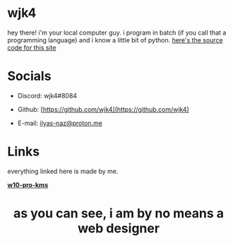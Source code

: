 # **wjk4**
hey there! i'm your local computer guy. i program in batch (if you call that a programming language) and i know a little bit of python. [here's the source code for this site](https://github.com/wjk4/wjk4.github.io)

# **Socials**

- Discord: wjk4#8084

- Github: [https://github.com/wjk4](https://github.com/wjk4)

- E-mail: ilyas-naz@proton.me

# Links
everything linked here is made by me.

  **[w10-pro-kms](https://github.com/wjk4/w10-pro-kms)**
  
  
  
  
  
  
  
  
<h1 align=center>
 as you can see, i am by no means a web designer
<h1>
